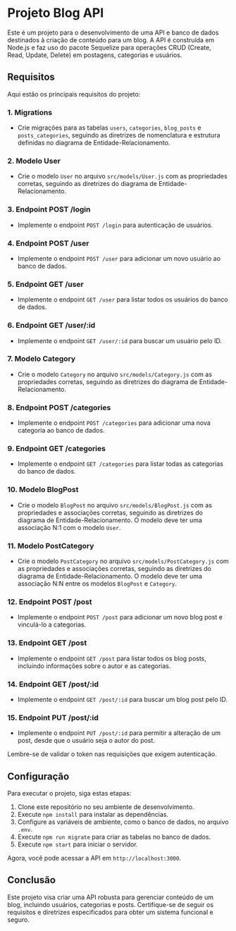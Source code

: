 # Projeto Blog API

Este é um projeto para o desenvolvimento de uma API e banco de dados destinados à criação de conteúdo para um blog. A API é construída em Node.js e faz uso do pacote Sequelize para operações CRUD (Create, Read, Update, Delete) em postagens, categorias e usuários.

## Requisitos

Aqui estão os principais requisitos do projeto:

### 1. Migrations

- Crie migrações para as tabelas `users`, `categories`, `blog_posts` e `posts_categories`, seguindo as diretrizes de nomenclatura e estrutura definidas no diagrama de Entidade-Relacionamento.

### 2. Modelo User

- Crie o modelo `User` no arquivo `src/models/User.js` com as propriedades corretas, seguindo as diretrizes do diagrama de Entidade-Relacionamento.

### 3. Endpoint POST /login

- Implemente o endpoint `POST /login` para autenticação de usuários.

### 4. Endpoint POST /user

- Implemente o endpoint `POST /user` para adicionar um novo usuário ao banco de dados.

### 5. Endpoint GET /user

- Implemente o endpoint `GET /user` para listar todos os usuários do banco de dados.

### 6. Endpoint GET /user/:id

- Implemente o endpoint `GET /user/:id` para buscar um usuário pelo ID.

### 7. Modelo Category

- Crie o modelo `Category` no arquivo `src/models/Category.js` com as propriedades corretas, seguindo as diretrizes do diagrama de Entidade-Relacionamento.

### 8. Endpoint POST /categories

- Implemente o endpoint `POST /categories` para adicionar uma nova categoria ao banco de dados.

### 9. Endpoint GET /categories

- Implemente o endpoint `GET /categories` para listar todas as categorias do banco de dados.

### 10. Modelo BlogPost

- Crie o modelo `BlogPost` no arquivo `src/models/BlogPost.js` com as propriedades e associações corretas, seguindo as diretrizes do diagrama de Entidade-Relacionamento. O modelo deve ter uma associação N:1 com o modelo `User`.

### 11. Modelo PostCategory

- Crie o modelo `PostCategory` no arquivo `src/models/PostCategory.js` com as propriedades e associações corretas, seguindo as diretrizes do diagrama de Entidade-Relacionamento. O modelo deve ter uma associação N:N entre os modelos `BlogPost` e `Category`.

### 12. Endpoint POST /post

- Implemente o endpoint `POST /post` para adicionar um novo blog post e vinculá-lo a categorias.

### 13. Endpoint GET /post

- Implemente o endpoint `GET /post` para listar todos os blog posts, incluindo informações sobre o autor e as categorias.

### 14. Endpoint GET /post/:id

- Implemente o endpoint `GET /post/:id` para buscar um blog post pelo ID.

### 15. Endpoint PUT /post/:id

- Implemente o endpoint `PUT /post/:id` para permitir a alteração de um post, desde que o usuário seja o autor do post.

Lembre-se de validar o token nas requisições que exigem autenticação.

## Configuração

Para executar o projeto, siga estas etapas:

1. Clone este repositório no seu ambiente de desenvolvimento.
2. Execute `npm install` para instalar as dependências.
3. Configure as variáveis de ambiente, como o banco de dados, no arquivo `.env`.
4. Execute `npm run migrate` para criar as tabelas no banco de dados.
5. Execute `npm start` para iniciar o servidor.

Agora, você pode acessar a API em `http://localhost:3000`.

## Conclusão

Este projeto visa criar uma API robusta para gerenciar conteúdo de um blog, incluindo usuários, categorias e posts. Certifique-se de seguir os requisitos e diretrizes especificados para obter um sistema funcional e seguro.
